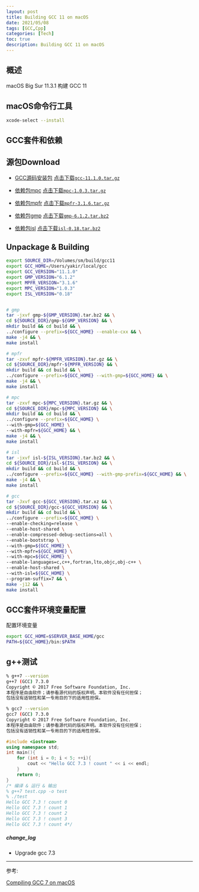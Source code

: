 ```yaml
---
layout: post
title: Building GCC 11 on macOS
date: 2021/05/08
tags: [GCC,Cpp]
categories: [Tech]
toc: true
description: Building GCC 11 on macOS
---
```


## 概述

macOS Big Sur 11.3.1 构建 GCC 11

## macOS命令行工具

```bash
xcode-select --install
```

## GCC套件和依赖

## 源包Download
+ [GCC源码安装包](https://bigsearcher.com/mirrors/gcc/releases/)
  [点击下载`gcc-11.1.0.tar.gz`](https://bigsearcher.com/mirrors/gcc/releases/gcc-11.1.0/gcc-11.1.0.tar.xz)

+ [依赖包mpc](http://www.multiprecision.org/mpc/download.html)
  [点击下载`mpc-1.0.3.tar.gz`](ftp://ftp.gnu.org/gnu/mpc/mpc-1.0.3.tar.gz)

+ [依赖包mpfr](http://www.mpfr.org/mpfr-current/#download)
  [点击下载`mpfr-3.1.6.tar.gz`](http://www.mpfr.org/mpfr-current/mpfr-3.1.6.tar.gz)

+ [依赖包gmp](https://gmplib.org)
  [点击下载`gmp-6.1.2.tar.bz2`](https://gmplib.org/download/gmp/gmp-6.1.2.tar.bz2)

+ [依赖包isl](https://gcc.gnu.org/pub/gcc/infrastructure/)
  [点击下载`isl-0.18.tar.bz2`](https://gcc.gnu.org/pub/gcc/infrastructure/isl-0.18.tar.bz2)

## Unpackage & Building

```bash
export SOURCE_DIR=/Volumes/sm/build/gcc11
export GCC_HOME=/Users/yakir/local/gcc
export GCC_VERSION="11.1.0"
export GMP_VERSION="6.1.2"
export MPFR_VERSION="3.1.6"
export MPC_VERSION="1.0.3"
export ISL_VERSION="0.18"


# gmp
tar -jxvf gmp-${GMP_VERSION}.tar.bz2 && \
cd ${SOURCE_DIR}/gmp-${GMP_VERSION} && \
mkdir build && cd build && \
../configure --prefix=${GCC_HOME} --enable-cxx && \
make -j4 && \
make install

# mpfr
tar -zxvf mpfr-${MPFR_VERSION}.tar.gz && \
cd ${SOURCE_DIR}/mpfr-${MPFR_VERSION} && \
mkdir build && cd build && \
../configure --prefix=${GCC_HOME} --with-gmp=${GCC_HOME} && \
make -j4 && \
make install

# mpc
tar -zxvf mpc-${MPC_VERSION}.tar.gz && \
cd ${SOURCE_DIR}/mpc-${MPC_VERSION} && \
mkdir build && cd build && \
../configure --prefix=${GCC_HOME} \
--with-gmp=${GCC_HOME} \
--with-mpfr=${GCC_HOME} && \
make -j4 && \
make install

# isl
tar -jxvf isl-${ISL_VERSION}.tar.bz2 && \
cd ${SOURCE_DIR}/isl-${ISL_VERSION} && \
mkdir build && cd build && \
../configure --prefix=${GCC_HOME} --with-gmp-prefix=${GCC_HOME} && \
make -j4 && \
make install

# gcc
tar -Jxvf gcc-${GCC_VERSION}.tar.xz && \
cd ${SOURCE_DIR}/gcc-${GCC_VERSION} && \
mkdir build && cd build && \
../configure --prefix=${GCC_HOME} \
--enable-checking=release \
--enable-host-shared \
--enable-compressed-debug-sections=all \
--enable-bootstrap \
--with-gmp=${GCC_HOME} \
--with-mpfr=${GCC_HOME} \
--with-mpc=${GCC_HOME} \
--enable-languages=c,c++,fortran,lto,objc,obj-c++ \
--enable-host-shared \
--with-isl=${GCC_HOME} \
--program-suffix=7 && \
make -j12 && \
make install
```


## GCC套件环境变量配置

配置环境变量

```bash
export GCC_HOME=$SERVER_BASE_HOME/gcc
PATH=${GCC_HOME}/bin:$PATH
```


## g++测试

```bash
% g++7 --version
g++7 (GCC) 7.3.0
Copyright © 2017 Free Software Foundation, Inc.
本程序是自由软件；请参看源代码的版权声明。本软件没有任何担保；
包括没有适销性和某一专用目的下的适用性担保。

% gcc7 --version
gcc7 (GCC) 7.3.0
Copyright © 2017 Free Software Foundation, Inc.
本程序是自由软件；请参看源代码的版权声明。本软件没有任何担保；
包括没有适销性和某一专用目的下的适用性担保。
```

```cpp
#include <iostream>
using namespace std;
int main(){
	for (int i = 0; i < 5; ++i){
		cout << "Hello GCC 7.3 ! count " << i << endl;
	}
  	return 0;
}
/* 编译 & 运行 & 输出
% g++7 test.cpp -o test
% ./test 
Hello GCC 7.3 ! count 0
Hello GCC 7.3 ! count 1
Hello GCC 7.3 ! count 2
Hello GCC 7.3 ! count 3
Hello GCC 7.3 ! count 4*/
```

##### change_log

- Upgrade gcc 7.3

___

参考:

[Compiling GCC 7 on macOS](https://solarianprogrammer.com/2017/05/21/compiling-gcc-macos/)
